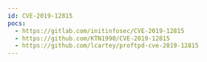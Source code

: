 ```yaml
---
id: CVE-2019-12815
pocs:
  - https://gitlab.com/initinfosec/CVE-2019-12815
  - https://github.com/KTN1990/CVE-2019-12815
  - https://github.com/lcartey/proftpd-cve-2019-12815
---
```

